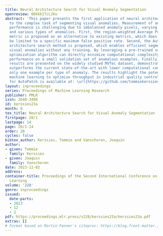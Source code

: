 ```yaml
---
title: Neural Architecture Search for Visual Anomaly Segmentation
openreview: O0XkkITcLJKu
abstract: 'This paper presents the first application of neural architecture search
  to the complex task of segmenting visual anomalies. Measurement of anomaly segmentation
  performance is challenging due to imbalanced anomaly pixels, varying region areas,
  and various types of anomalies. First, the region-weighted Average Precision (rwAP)
  metric is proposed as an alternative to existing metrics, which does not need to
  be limited to a specific maximum false positive rate. Second, the AutoPatch neural
  architecture search method is proposed, which enables efficient segmentation of
  visual anomalies without any training. By leveraging a pre-trained supernet, a black-box
  optimization algorithm can directly minimize computational complexity and maximize
  performance on a small validation set of anomalous examples. Finally, compelling
  results are presented on the widely studied MVTec dataset, demonstrating that AutoPatch
  outperforms the current state-of-the-art with lower computational complexity, using
  only one example per type of anomaly. The results highlight the potential of automated
  machine learning to optimize throughput in industrial quality control. The code
  for AutoPatch is available at: \url{https://github.com/tommiekerssies/AutoPatch}.'
layout: inproceedings
series: Proceedings of Machine Learning Research
publisher: PMLR
issn: 2640-3498
id: kerssies23a
month: 0
tex_title: Neural Architecture Search for Visual Anomaly Segmentation
firstpage: 20/1
lastpage: 14
page: 20/1-14
order: 20
cycles: false
bibtex_author: Kerssies, Tommie and Vanschoren, Joaquin
author:
- given: Tommie
  family: Kerssies
- given: Joaquin
  family: Vanschoren
date: 2023-12-02
address:
container-title: Proceedings of the Second International Conference on Automated Machine
  Learning
volume: '228'
genre: inproceedings
issued:
  date-parts:
  - 2023
  - 12
  - 2
pdf: https://proceedings.mlr.press/v228/kerssies23a/kerssies23a.pdf
extras: []
# Format based on Martin Fenner's citeproc: https://blog.front-matter.io/posts/citeproc-yaml-for-bibliographies/
---
```

